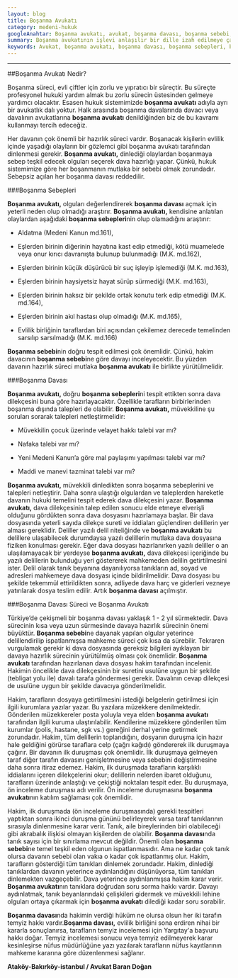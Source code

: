 ```yaml
---
layout: blog
title: Boşanma Avukatı
category: medeni-hukuk
googleAnahtar: Boşanma avukatı, avukat, boşanma davası, boşanma sebebi, boşanma sebepleri, ataköy avukat, bakırköy avukat, istanbul avukat,
summary: Boşanma avukatının işlevi anlaşılır bir dille izah edilmeye çalışılmıştır.
keywords: Avukat, boşanma avukatı, boşanma davası, boşanma sebepleri, boşanma sebebi, ataköy avukat, bakırköy avukat, istanbul avukat
---
```


---

##Boşanma Avukatı Nedir?

Boşanma süreci, evli çiftler için zorlu ve yıpratıcı bir süreçtir. Bu süreçte profesyonel hukuki yardım almak bu zorlu sürecin üstesinden gelmeye yardımcı olacaktır. Esasen hukuk sistemimizde **boşanma avukatı** adıyla ayrı bir avukatlık dalı yoktur. Halk arasında boşanma davalarında davacı veya davalının avukatlarına **boşanma avukatı** denildiğinden biz de bu kavramı kullanmayı tercih edeceğiz.

Her davanın çok önemli bir hazırlık süreci vardır. Boşanacak kişilerin evlilik içinde yaşadığı olayların bir gözlemci gibi boşanma avukatı tarafından dinlenmesi gerekir. **Boşanma avukatı,** dinlediği olaylardan boşanmaya sebep teşkil edecek olguları seçerek dava hazırlığı yapar. Çünkü, hukuk sistemimize göre her boşanmanın mutlaka bir sebebi olmak zorundadır. Sebepsiz açılan her boşanma davası reddedilir.


###Boşanma Sebepleri



**Boşanma avukatı,** olguları değerlendirerek **boşanma davası** açmak için yeterli neden olup olmadığı araştırır. **Boşanma avukatı,** kendisine anlatılan olaylardan aşağıdaki **boşanma sebepleri**nin olup olamadığını araştırır:

* Aldatma (Medeni Kanun md.161),

* Eşlerden birinin diğerinin hayatına kast edip etmediği, kötü muamelede veya onur kırıcı davranışta bulunup bulunmadığı (M.K. md.162),

* Eşlerden birinin küçük düşürücü bir suç işleyip işlemediği (M.K. md.163),

* Eşlerden birinin haysiyetsiz hayat sürüp sürmediği (M.K. md.163),

* Eşlerden birinin haksız bir şekilde ortak konutu terk edip etmediği (M.K. md.164),

* Eşlerden birinin akıl hastası olup olmadığı (M.K. md.165),

* Evlilik birliğinin taraflardan biri açısından çekilemez derecede temelinden sarsılıp sarsılmadığı (M.K. md.166)

**Boşanma sebebi**nin doğru tespit edilmesi çok önemlidir. Çünkü, hakim davacının **boşanma sebebi**ne göre davayı inceleyecektir. Bu yüzden davanın hazırlık süreci mutlaka **boşanma avukatı** ile birlikte yürütülmelidir. 

###Boşanma Davası


**Boşanma avukatı,** doğru **boşanma sebepleri**ni tespit ettikten sonra dava dilekçesini buna göre hazırlayacaktır. Özellikle tarafların birbirlerinden boşanma dışında talepleri de olabilir. **Boşanma avukatı,** müvekkiline şu soruları sorarak talepleri netleştirmelidir:

* Müvekkilin çocuk üzerinde velayet hakkı talebi var mı?

* Nafaka talebi var mı?

* Yeni Medeni Kanun’a göre mal paylaşımı yapılması talebi var mı?

* Maddi ve manevi tazminat talebi var mı?

**Boşanma avukatı,** müvekkili dinledikten sonra boşanma sebeplerini ve talepleri netleştirir. Daha sonra ulaştığı olgulardan ve taleplerden hareketle davanın hukuki temelini tespit ederek dava dilekçesini yazar. **Boşanma avukatı,** dava dilekçesinin talep edilen sonucu elde etmeye elverişli olduğunu gördükten sonra dava dosyasını hazırlamaya başlar. Bir dava dosyasında yeterli sayıda dilekçe sureti ve iddiaları güçlendiren delillerin yer alması gereklidir. Deliller yazılı delil niteliğinde ve **boşanma avukatı** bu delillere ulaşabilecek durumdaysa yazılı delillerin mutlaka dava dosyasına fiziken konulması gerekir. Eğer dava dosyası hazırlanırken yazılı deliller o an ulaşılamayacak bir yerdeyse **boşanma avukatı,** dava dilekçesi içeriğinde bu yazılı delillerin bulunduğu yeri göstererek mahkemeden delilin getirtilmesini ister. Delil olarak tanık beyanına dayanılıyorsa tanıkların ad, soyad ve adresleri mahkemeye dava dosyası içinde bildirilmelidir. Dava dosyası bu şekilde tekemmül ettirildikten sonra, adliyede dava harç ve giderleri vezneye yatırılarak dosya teslim edilir. Artık **boşanma davası** açılmıştır.


###Boşanma Davası Süreci ve Boşanma Avukatı



Türkiye’de çekişmeli bir boşanma davası yaklaşık 1 -  2 yıl sürmektedir. Dava sürecinin kısa veya uzun sürmesinde davaya hazırlık sürecinin önemi büyüktür. **Boşanma sebebi**ne dayanak yapılan olgular yeterince delillendirilip ispatlanmışsa mahkeme süreci çok kısa da sürebilir. Tekraren vurgulamak gerekir ki dava dosyasında gereksiz bilgileri ayıklayan bir davaya hazırlık sürecinin yürütülmüş olması çok önemlidir. **Boşanma avukatı** tarafından hazırlanan dava dosyası hakim tarafından incelenir. Hakimin öncelikle dava dilekçesinin bir suretini usulüne uygun bir şekilde (tebligat yolu ile) davalı tarafa göndermesi gerekir. Davalının cevap dilekçesi de usulüne uygun bir şekilde davacıya gönderilmelidir. 

Hakim, tarafların dosyaya getirtilmesini istediği belgelerin getirilmesi için ilgili kurumlara yazılar yazar. Bu yazılara müzekkere denilmektedir. Gönderilen müzekkereler posta yoluyla veya elden **boşanma avukatı** tarafından ilgili kuruma ulaştırılabilir.  Kendilerine müzekkere gönderilen tüm kurumlar (polis, hastane, sgk vs.) gereğini derhal yerine getirmek zorundadır. Hakim, tüm delillerin toplandığını, dosyanın duruşma için hazır hale geldiğini görürse taraflara celp (çağrı kağıdı) göndererek ilk duruşmaya çağırır. Bir davanın ilk duruşması çok önemlidir. İlk duruşmaya gelmeyen taraf diğer tarafın davasını genişletmesine veya sebebini değiştirmesine daha sonra itiraz edemez. Hakim, ilk duruşmada tarafların karşılıklı iddialarını içeren dilekçelerini okur; delillerin nelerden ibaret olduğunu, tarafların üzerinde anlaştığı ve çekiştiği noktaları tespit eder. Bu duruşmaya, ön inceleme duruşması adı verilir. Ön inceleme duruşmasına **boşanma avukatı**nın katılım sağlaması çok önemlidir.
	
Hakim, ilk duruşmada (ön inceleme duruşmasında) gerekli tespitleri yaptıktan sonra ikinci duruşma gününü belirleyerek varsa taraf tanıklarının sırasıyla dinlenmesine karar verir. Tanık, aile bireylerinden biri olabileceği gibi akrabalık ilişkisi olmayan kişilerden de olabilir.  **Boşanma davası**nda tanık sayısı için bir sınırlama mevcut değildir. Önemli olan **boşanma sebebi**ne temel teşkil eden olgunun ispatlanmasıdır. Ama ne kadar çok tanık olursa davanın sebebi olan vakıa o kadar çok ispatlanmış olur. Hakim, tarafların gösterdiği tüm tanıkları dinlemek zorundadır. Hakim, dinlediği tanıklardan davanın yeterince aydınlandığını düşünüyorsa, tüm tanıkları dinlemekten vazgeçebilir. Dava yeterince aydınlanmışsa hakim karar verir.
**Boşanma avukatı**nın tanıklara doğrudan soru sorma hakkı vardır. Davayı aydınlatmak, tanık beyanlarındaki çelişkileri gidermek ve müvekkili lehine olguları ortaya çıkarmak için **boşanma avukatı** dilediği kadar soru sorabilir.

**Boşanma davası**nda hakimin verdiği hüküm ne olursa olsun her iki tarafın temyiz hakkı vardır.**Boşanma davası,** evlilik birliğini sona erdiren nihai bir kararla sonuçlanırsa, tarafların temyiz incelemesi için Yargıtay'a başvuru hakkı doğar. Temyiz incelemesi sonucu veya temyiz edilmeyerek karar kesinleşirse nüfus müdürlüğüne yazı yazılarak tarafların nüfus kayıtlarının mahkeme kararına göre düzenlenmesi sağlanır.



**Ataköy-Bakırköy-istanbul / Avukat Baran Doğan**




